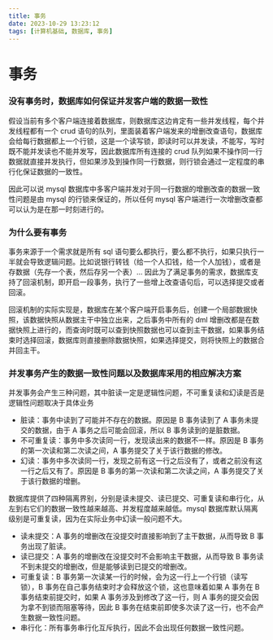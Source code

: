 ```yaml
---
title: 事务
date: 2023-10-29 13:23:12
tags: [计算机基础, 数据库, 事务]
---
```


# 事务

### 没有事务时，数据库如何保证并发客户端的数据一致性

假设当前有多个客户端连接着数据库，则数据库这边肯定有一些并发线程，每个并发线程都有一个 crud 语句的队列，里面装着客户端发来的增删改查语句，数据库会给每行数据都上一个行锁，这是一个读写锁，即读时可以并发读，不能写，写时既不能并发读也不能并发写，因此数据库所有连接的 crud 队列如果不操作同一行数据就直接并发执行，但如果涉及到操作同一行数据，则行锁会通过一定程度的串行化保证数据的一致性。

因此可以说 mysql 数据库中多客户端并发对于同一行数据的增删改查的数据一致性问题是由 mysql 的行锁来保证的，所以任何 mysql 客户端进行一次增删改查都可以认为是在那一时刻进行的。

### 为什么要有事务

事务来源于一个需求就是所有 sql 语句要么都执行，要么都不执行，如果只执行一半就会导致逻辑问题。比如说银行转钱（给一个人扣钱，给一个人加钱），或者是存数据（先存一个表，然后存另一个表）...
因此为了满足事务的需求，数据库支持了回滚机制，即开启一段事务，执行了一些增上改查语句后，可以选择提交或者回滚。

回滚机制的实际实现是，数据库在某个客户端开启事务后，创建一个局部数据快照，该数据快照从数据主干中独立出来，之后事务中所有的 dml 增删改都是在数据快照上进行的，而查询时既可以查到快照数据也可以查到主干数据，如果事务结束时选择回滚，数据库则直接删除数据快照，如果选择提交，则将快照上的数据合并回主干。

### 并发事务产生的数据一致性问题以及数据库采用的相应解决方案

并发事务会产生三种问题，其中脏读一定是逻辑性问题，不可重复读和幻读是否是逻辑性问题取决于具体业务

- 脏读：事务中读到了可能并不存在的数据。原因是 B 事务读到了 A 事务未提交的数据，由于 A 事务之后可能会回滚，所以 B 事务读到的是脏数据。
- 不可重复读：事务中多次读同一行，发现读出来的数据不一样。原因是 B 事务的第一次读和第二次读之间，A 事务提交了关于该行数据的修改。
- 幻读：事务中多次读同一行，发现之前有这一行之后没有了，或者之前没有这一行之后又有了。原因是 B 事务的第一次读和第二次读之间，A 事务提交了关于该行数据的增删。

数据库提供了四种隔离界别，分别是读未提交、读已提交、可重复读和串行化，从左到右它们的数据一致性越来越高、并发程度越来越低。mysql 数据库默认隔离级别是可重复读，因为在实际业务中幻读一般问题不大。

- 读未提交：A 事务的增删改在没提交时直接影响到了主干数据，从而导致 B 事务出现了脏读。
- 读已提交：A 事务的增删改在没提交时不会影响主干数据，从而导致 B 事务读不到未提交的增删改，但是能够读到已提交的增删改。
- 可重复读：B 事务第一次读某一行的时候，会为这一行上一个行锁（读写锁），B 事务在自己事务结束时才会释放这个锁，这也意味着如果 A 事务在 B 事务结束前提交时，如果 A 事务涉及到修改了这一行，则 A 事务的提交会因为拿不到锁而阻塞等待，因此 B 事务在结束前即使多次读了这一行，也不会产生数据一致性问题。
- 串行化：所有事务串行化互斥执行，因此不会出现任何数据一致性问题。

